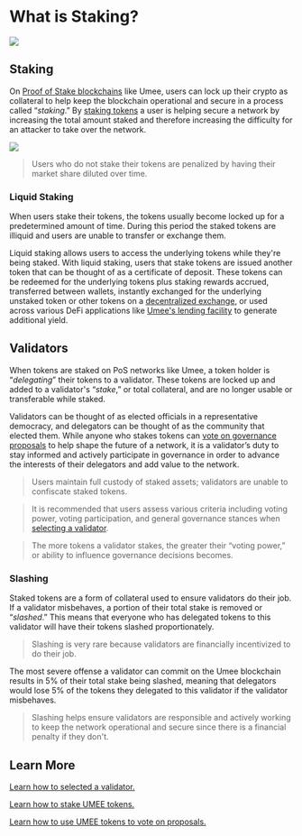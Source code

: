 # What is Staking?

![](/bg/what-is-staking.png)

## Staking

On [Proof of Stake blockchains](/users/blockchain-basics/what-is-blockchain.html#types-of-blockchains) like Umee, users can lock up their crypto as collateral to help keep the blockchain operational and secure in a process called “_staking_.” By [staking tokens](/users/staking-umee/staking-umee) a user is helping secure a network by increasing the total amount staked and therefore increasing the difficulty for an attacker to take over the network.

![](/bg/why-stake.png)

> Users who do not stake their tokens are penalized by having their market share diluted over time.

### Liquid Staking

When users stake their tokens, the tokens usually become locked up for a predetermined amount of time. During this period the staked tokens are illiquid and users are unable to transfer or exchange them.

Liquid staking allows users to access the underlying tokens while they're being staked. With liquid staking, users that stake tokens are issued another token that can be thought of as a certificate of deposit. These tokens can be redeemed for the underlying tokens plus staking rewards accrued, transferred between wallets, instantly exchanged for the underlying unstaked token or other tokens on a [decentralized exchange](/users/blockchain-basics/what-is-defi.html#what-is-a-dex), or used across various DeFi applications like [Umee's lending facility](/users/using-the-web-app/supply-withdraw) to generate additional yield.

## Validators

When tokens are staked on PoS networks like Umee, a token holder is “_delegating_” their tokens to a validator. These tokens are locked up and added to a validator's “_stake_,” or total collateral, and are no longer usable or transferable while staked.

Validators can be thought of as elected officials in a representative democracy, and delegators can be thought of as the community that elected them. While anyone who stakes tokens can [vote on governance proposals](/users/governance/voting) to help shape the future of a network, it is a validator’s duty to stay informed and actively participate in governance in order to advance the interests of their delegators and add value to the network.

> Users maintain full custody of staked assets; validators are unable to confiscate staked tokens.

> It is recommended that users assess various criteria including voting power, voting participation, and general governance stances when [selecting a validator](/users/staking-umee/selecting-validator).

> The more tokens a validator stakes, the greater their “voting power,” or ability to influence governance decisions becomes.

### Slashing

Staked tokens are a form of collateral used to ensure validators do their job. If a validator misbehaves, a portion of their total stake is removed or “_slashed_.” This means that everyone who has delegated tokens to this validator will have their tokens slashed proportionately.

> Slashing is very rare because validators are financially incentivized to do their job.

The most severe offense a validator can commit on the Umee blockchain results in 5% of their total stake being slashed, meaning that delegators would lose 5% of the tokens they delegated to this validator if the validator misbehaves.

> Slashing helps ensure validators are responsible and actively working to keep the network operational and secure since there is a financial penalty if they don't.

## Learn More

[Learn how to selected a validator.](/users/staking-umee/selecting-validator)

[Learn how to stake UMEE tokens.](/users/staking-umee/staking-umee)

[Learn how to use UMEE tokens to vote on proposals.](/users/governance/voting)
